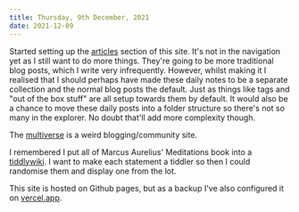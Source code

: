 ```yaml
---
title: Thursday, 9th December, 2021
date: 2021-12-09
---
```


Started setting up the [articles](/articles/) section of this site. It's not in the navigation yet as I still want to do more things. They're going to be more traditional blog posts, which I write very infrequently. However, whilst making it I realised that I should perhaps have made these daily notes to be a separate collection and the normal blog posts the default. Just as things like tags and "out of the box stuff" are all setup towards them by default. It would also be a chance to move these daily posts into a folder structure so there's not so many in the explorer. No doubt that'll add more complexity though.

The [multiverse](https://multiverse.plus/alexjj/) is a weird blogging/community site.

I remembered I put all of Marcus Aurelius' Meditations book into a [tiddlywiki](https://alexjj.github.io/Meditations/). I want to make each statement a tiddler so then I could randomise them and display one from the lot.

This site is hosted on Github pages, but as a backup I've also configured it on [vercel.app](https://alexjj.vercel.app/).
